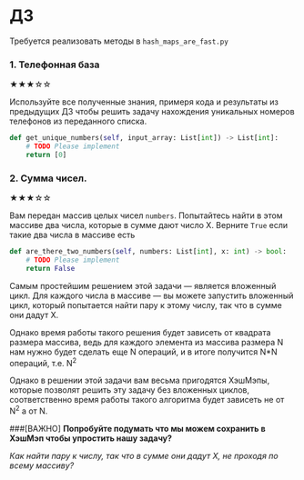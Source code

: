 # ДЗ
Требуется реализовать методы в `hash_maps_are_fast.py`

### 1. Телефонная база
★★★☆☆

Используйте все полученные знания, примеря кода и результаты из предыдущих ДЗ чтобы решить задачу нахождения уникальных номеров телефонов из переданного списка.

```python
def get_unique_numbers(self, input_array: List[int]) -> List[int]:
    # TODO Please implement
    return [0]
```

### 2. Сумма чисел.
★★★☆☆

Вам передан массив целых чисел `numbers`.
Попытайтесь найти в этом массиве два числа, которые в сумме дают число X.
Верните `True` если такие два числа в массиве есть

```python
def are_there_two_numbers(self, numbers: List[int], x: int) -> bool:
    # TODO Please implement
    return False
```

Самым простейшим решением этой задачи — является вложенный цикл.
Для каждого числа в массиве — вы можете запустить вложенный цикл,
который попытается найти пару к этому числу, так что в сумме они дадут Х.

Однако время работы такого решения будет зависеть от квадрата размера массива,
ведь для каждого элемента из массива размера N нам нужно будет сделать
еще N операций, и в итоге получится N*N операций, т.е.  N<sup>2</sup>

Однако в решении этой задачи вам весьма пригодятся ХэшМэпы, которые позволят решить эту задачу без вложенных циклов, соответственно время работы такого алгоритма будет зависеть не от N<sup>2</sup> а от N.


###[ВАЖНО]
**Попробуйте подумать что мы можем сохранить в ХэшМэп чтобы упростить нашу задачу?**


*Как найти пару к числу, так что в сумме они дадут Х, не проходя по всему массиву?*

